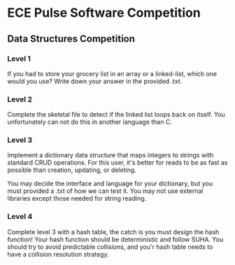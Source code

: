 # ECE Pulse Software Competition

## Data Structures Competition

### Level 1

If you had to store your grocery list in an array or a linked-list, which one would you use? Write down your answer in the provided .txt.

### Level 2

Complete the skeletal file to detect if the linked list loops back on itself. You unfortunately can not do this in another language than C.

### Level 3

Implement a dictionary data structure that maps integers to strings with standard CRUD operations. For this user, it's better for reads to be as fast as possible than creation, updating, or deleting.

You may decide the interface and language for your dictionary, but you must provided a .txt of how we can test it. You may not use external libraries except those needed for string reading.

### Level 4

Complete level 3 with a hash table, the catch is you must design the hash function! Your hash function should be deterministic and follow SUHA. You should try to avoid predictable collisions, and you'r hash table needs to have a collision resolution strategy.
